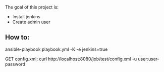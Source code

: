 The goal of this project is:
- Install jenkins
- Create admin user


How to:
-------
ansible-playbook playbook.yml -K -e jenkins=true


GET config.xml:
curl http://localhost:8080/job/test/config.xml -u user:user-password 
